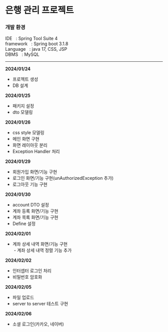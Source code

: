 # 은행 관리 프로젝트



<h3>개발 환경</h3>
IDE &nbsp; : Spring Tool Suite 4  <br>
framework &nbsp; : Spring boot 3.1.8  <br>
Language &nbsp; : java 17, CSS, JSP<br>
DBMS &nbsp; : MySQL  <br>


---
<b>2024/01/24</b>
- 프로젝트 생성  
- DB 설계  

<b>2024/01/25</b>
- 패키지 설정  
- dto 모델링  

<b>2024/01/26</b>
- css style 모델링  
- 메인 화면 구현  
- 화면 레이아웃 분리  
- Exception Handler 처리

<b>2024/01/29</b>
- 회원가입 화면/기능 구현
- 로그인 화면/기능 구현(unAuthorizedException 추가)
- 로그아웃 기능 구현

<b>2024/01/30</b>
- account DTO 설정
- 계좌 등록 화면/기능 구현
- 계좌 목록 화면/기능 구현
- Define 설정

<b>2024/02/01</b>
- 계좌 상세 내역 화면/기능 구현 <br>
 &nbsp;- 계좌 상세 내역 정렬 기능 추가

<b>2024/02/02</b>
- 인터셉터 로그인 처리
- 비밀번호 암호화

<b>2024/02/05</b>
- 파일 업로드
- server to server 테스트 구현

<b>2024/02/06</b>
- 소셜 로그인(카카오, 네이버)
